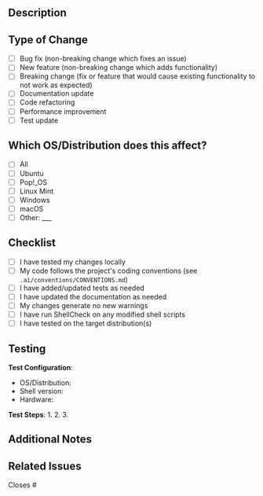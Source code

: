 ## Description
<!-- Provide a brief description of the changes in this PR -->

## Type of Change
<!-- Mark the relevant option with an "x" -->

- [ ] Bug fix (non-breaking change which fixes an issue)
- [ ] New feature (non-breaking change which adds functionality)
- [ ] Breaking change (fix or feature that would cause existing functionality to not work as expected)
- [ ] Documentation update
- [ ] Code refactoring
- [ ] Performance improvement
- [ ] Test update

## Which OS/Distribution does this affect?
<!-- Mark all that apply with an "x" -->

- [ ] All
- [ ] Ubuntu
- [ ] Pop!_OS  
- [ ] Linux Mint
- [ ] Windows
- [ ] macOS
- [ ] Other: ___

## Checklist
<!-- Mark completed items with an "x" -->

- [ ] I have tested my changes locally
- [ ] My code follows the project's coding conventions (see `.ai/conventions/CONVENTIONS.md`)
- [ ] I have added/updated tests as needed
- [ ] I have updated the documentation as needed
- [ ] My changes generate no new warnings
- [ ] I have run ShellCheck on any modified shell scripts
- [ ] I have tested on the target distribution(s)

## Testing
<!-- Describe the tests you ran and how to reproduce them -->

**Test Configuration**:
- OS/Distribution:
- Shell version:
- Hardware:

**Test Steps**:
1. 
2. 
3. 

## Additional Notes
<!-- Add any additional notes, screenshots, or context about the PR here -->

## Related Issues
<!-- Link any related issues using #issue_number -->

Closes #